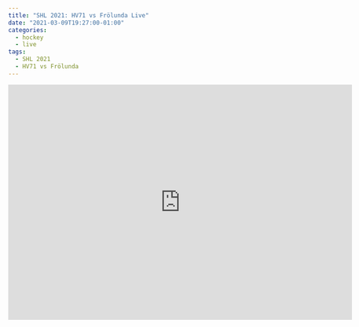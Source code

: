 ```yaml
---
title: "SHL 2021: HV71 vs Frölunda Live"
date: "2021-03-09T19:27:00-01:00"
categories:
  - hockey
  - live
tags:
  - SHL 2021
  - HV71 vs Frölunda
---
```

<iframe allow="encrypted-media" width="700" height="480" marginwidth="0" marginheight="0" scrolling="no" frameborder="0" allowfullscreen="yes" src="http://cdn.sportcast.life/frame.php?place=aHR0cHM6Ly9lbWJlZHN0cmVhbS5tZS9odi03MS1zdHJlYW0tMQ==&width=700&height=480&uniqid=6047b9be04b91"></iframe>
